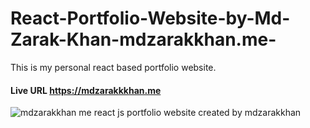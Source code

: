 # React-Portfolio-Website-by-Md-Zarak-Khan-mdzarakkhan.me-
This is my personal react based portfolio website.
#### Live URL https://mdzarakkkhan.me
![mdzarakkhan me react js portfolio website created by mdzarakkhan](https://github.com/mdzarakkhan/React-Portfolio-Website-by-Md-Zarak-Khan-mdzarakkhan.me-/assets/77382278/b3afceb0-aa74-4e19-a825-c796a2fc5fa3)


